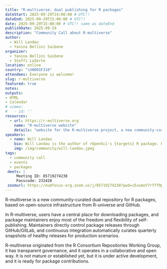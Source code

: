 ```yaml
---
title: "R-multiverse: dual publishing for R packages"
dateStart: 2025-09-29T14:00:00 # UTC!!
dateEnd: 2025-09-29T15:00:00 # UTC!!
date: 2025-09-29T15:00:00 # UTC!! same as dateEnd
publishDate: 2025-09-29
description: "Community Call about R-multiverse"
author:
  - Will Landau 
  - Yanina Bellini Saibene
organizer: 
  - Yanina Bellini Saibene
  - Steffi LaZerte
location: online
country: "\U0001F310"
attendees: Everyone is welcome!
slug: r-multiverse
featured: true
notes: 
outputs:
- HTML
- Calendar 
# vimeo: 
#   - id: ''
resources:
  - url: https://r-multiverse.org
    name: "R-multiverse website"
    details: "website for the R-multiverse project, a new community-curated dual publishing platform for R packages"
speakers:  
  - name: Will Landau
    bio: Will Landau is the author of rOpenSci's {targets} R package. He earned his PhD in Statistics from Iowa State University in 2016, and he now works at Eli Lilly and Company, where he develops methods and software for clinical statisticians.
    img: /img/community/will-landau.jpeg
tags:
  - community call
  - events
  - packages
 deets: |
     Meeting ID: 85719274238
     Passcode: 232428
 zoomurl: https://numfocus-org.zoom.us/j/85719274238?pwd=cEusAoY7rTfT9pgusO2grr73bZRa4V.1
---
```


R-multiverse is a new community-curated dual repository for R packages, based on open-source infrastructure from R-universe and GitHub.

In R-multiverse, users have a central place for downloading packages, and package maintainers enjoy most of the freedom and flexibility of self-publishing.
Maintainers directly control package releases through GitHub/GitLab, and continuous integration automatically curates quarterly snapshots of healthy releases for production scenarios.

R-multiverse originated from the R Consortium Repositories Working Group, it has transparent governance, and it operates in a collaborative and open way.
It is not mature or established yet, but it is under active development, and it is ready for package contributions.